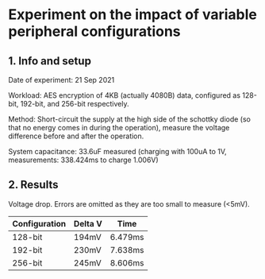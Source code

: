 # Experiment on the impact of variable peripheral configurations

## 1. Info and setup

Date of experiment: 21 Sep 2021

Workload: AES encryption of 4KB (actually 4080B) data, configured as 128-bit, 192-bit, and 256-bit respectively.

Method: Short-circuit the supply at the high side of the schottky diode (so that no energy comes in during the operation), measure the voltage difference before and after the operation.

System capacitance: 33.6uF measured (charging with 100uA to 1V, measurements: 338.424ms to charge 1.006V)

## 2. Results

Voltage drop. Errors are omitted as they are too small to measure (<5mV).

| Configuration | Delta V | Time    |
| ------------- | ------- | ------- |
| 128-bit       | 194mV   | 6.479ms |
| 192-bit       | 230mV   | 7.638ms |
| 256-bit       | 245mV   | 8.606ms |
